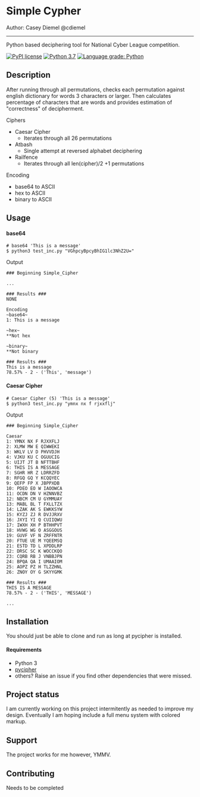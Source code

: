 Simple Cypher
============

Author: Casey Diemel
@cdiemel

------------

Python based deciphering tool for National Cyber League competition. 

[![PyPI license](https://img.shields.io/pypi/l/ansicolortags.svg)](https://pypi.python.org/pypi/ansicolortags/)
[![Python 3.7](https://img.shields.io/badge/python-3.6+-blue.svg)](https://www.python.org/downloads/release/python-370/)
[![Language grade: Python](https://img.shields.io/lgtm/grade/python/g/cdiemel/ctf.svg?logo=lgtm&logoWidth=18)](https://lgtm.com/projects/g/cdiemel/ctf/context:python)


## Description

After running through all permutations, checks each permutation against english dictionary for words 3 characters or larger. Then calculates percentage of characters that are words and provides estimation of "correctness" of decipherment. 

Ciphers
- Caesar Cipher 
    - Iterates through all 26 permutations
- Atbash
    - Single attempt at reversed alphabet deciphering
- Railfence
    - Iterates through all len(cipher)/2 +1 permutations

Encoding

- base64 to ASCII
- hex to ASCII
- binary to ASCII


## Usage
#### base64

    # base64 'This is a message'
    $ python3 test_inc.py "VGhpcyBpcyBhIG1lc3NhZ2U="
Output

    ### Beginning Simple_Cipher
    
    ...

    ### Results ###
    NONE

    Encoding
    ~base64~
    1: This is a message
    
    ~hex~
    **Not hex

    ~binary~
    **Not binary

    ### Results ###
    This is a message
    78.57% - 2 - ('This', 'message')

#### Caesar Cipher

    # Caesar Cipher (5) 'This is a message'
    $ python3 test_inc.py "ymnx nx f rjxxflj"
Output

    ### Beginning Simple_Cipher

    Caesar
    1: YMNX NX F RJXXFLJ
    2: XLMW MW E QIWWEKI
    3: WKLV LV D PHVVDJH
    4: VJKU KU C OGUUCIG
    5: UIJT JT B NFTTBHF
    6: THIS IS A MESSAGE
    7: SGHR HR Z LDRRZFD
    8: RFGQ GQ Y KCQQYEC
    9: QEFP FP X JBPPXDB
    10: PDEO EO W IAOOWCA
    11: OCDN DN V HZNNVBZ
    12: NBCM CM U GYMMUAY
    13: MABL BL T FXLLTZX
    14: LZAK AK S EWKKSYW
    15: KYZJ ZJ R DVJJRXV
    16: JXYI YI Q CUIIQWU
    17: IWXH XH P BTHHPVT
    18: HVWG WG O ASGGOUS
    19: GUVF VF N ZRFFNTR
    20: FTUE UE M YQEEMSQ
    21: ESTD TD L XPDDLRP
    22: DRSC SC K WOCCKQO
    23: CQRB RB J VNBBJPN
    24: BPQA QA I UMAAIOM
    25: AOPZ PZ H TLZZHNL
    26: ZNOY OY G SKYYGMK

    ### Results ###
    THIS IS A MESSAGE
    78.57% - 2 - ('THIS', 'MESSAGE')
    
    ...

## Installation
You should just be able to clone and run as long at pycipher is installed. 
#### Requirements
- Python 3
- [pycipher](https://pypi.org/project/pycipher/)
- others? Raise an issue if you find other dependencies that were missed.

## Project status
I am currently working on this project intermitently as needed to improve my design.  Eventually I am hoping include a full menu system with colored markup.

## Support
The project works for me however, YMMV.

## Contributing
Needs to be completed


